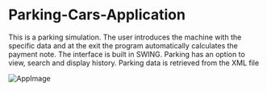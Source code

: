 # Parking-Cars-Application

This is a parking simulation. The user introduces the machine with the specific data and at the exit the program automatically calculates the payment note. The interface is built in SWING. 
Parking has an option to view, search and display history. Parking data is retrieved from the XML file

![AppImage](https://github.com/Sorin006/Parking-Cars-Application/parcareImage.png)




